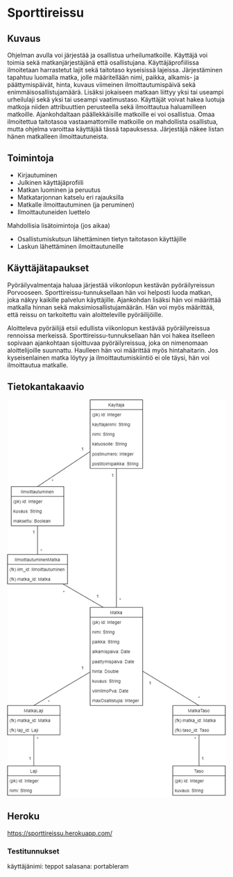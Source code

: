 # Sporttireissu

## Kuvaus

Ohjelman avulla voi järjestää ja osallistua urheilumatkoille. Käyttäjä voi toimia sekä matkanjärjestäjänä että osallistujana. Käyttäjäprofiilissa ilmoitetaan harrastetut lajit sekä taitotaso kyseisissä lajeissa. Järjestäminen tapahtuu luomalla matka, jolle määritellään nimi, paikka, alkamis- ja päättymispäivät, hinta, kuvaus viimeinen ilmoittautumispäivä sekä enimmäisosallistujamäärä. Lisäksi jokaiseen matkaan liittyy yksi tai useampi urheilulaji sekä yksi tai useampi vaatimustaso. Käyttäjät voivat hakea luotuja matkoja niiden attribuuttien perusteella sekä ilmoittautua haluamilleen matkoille. Ajankohdaltaan päällekkäisille matkoille ei voi osallistua. Omaa ilmoitettua taitotasoa vastaamattomille matkoille on mahdollista osallistua, mutta ohjelma varoittaa käyttäjää tässä tapauksessa. Järjestäjä näkee listan hänen matkalleen ilmoittautuneista.

## Toimintoja

* Kirjautuminen
* Julkinen käyttäjäprofiili
* Matkan luominen ja peruutus
* Matkatarjonnan katselu eri rajauksilla
* Matkalle ilmoittautuminen (ja peruminen)
* Ilmoittautuneiden luettelo

Mahdollisia lisätoimintoja (jos aikaa)

* Osallistumiskutsun lähettäminen tietyn taitotason käyttäjille
* Laskun lähettäminen ilmoittautuneille

## Käyttäjätapaukset

Pyöräilyvalmentaja haluaa järjestää viikonlopun kestävän pyöräilyreissun Porvooseen. Sporttireissu-tunnuksellaan hän voi helposti luoda matkan, joka näkyy kaikille palvelun käyttäjille. Ajankohdan lisäksi hän voi määrittää matkalla hinnan sekä maksimiosallistujamäärän. Hän voi myös määrittää, että reissu on tarkoitettu vain aloitteleville pyöräilijöille.

Aloitteleva pyöräilijä etsii edullista viikonlopun kestävää pyöräilyreissua rennoissa merkeissä. Sporttireissu-tunnuksellaan hän voi hakea itselleen sopivaan ajankohtaan sijoittuvaa pyöräilyreissua, joka on nimenomaan aloittelijoille suunnattu. Haulleen hän voi määrittää myös hintahaitarin. Jos kyseisenlainen matka löytyy ja ilmoittautumiskiintiö ei ole täysi, hän voi ilmoittautua matkalle.

## Tietokantakaavio

![Tietokantakaavio](https://github.com/kafenoir/sporttireissu/blob/master/documentation/images/sporttireissu_tkk.png)

## Heroku

https://sporttireissu.herokuapp.com/

### Testitunnukset

käyttäjänimi: teppot
salasana: portableram
